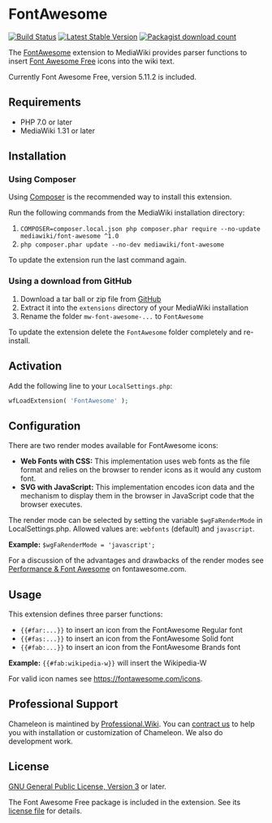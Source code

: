 # FontAwesome

[![Build Status](https://scrutinizer-ci.com/g/ProfessionalWiki/FontAwesome/badges/build.png?b=master)](https://scrutinizer-ci.com/g/ProfessionalWiki/FontAwesome/build-status/master)
[![Latest Stable Version](https://poser.pugx.org/mediawiki/font-awesome/v/stable)](https://packagist.org/packages/mediawiki/font-awesome)
[![Packagist download count](https://poser.pugx.org/mediawiki/font-awesome/downloads)](https://packagist.org/packages/mediawiki/font-awesome)

The [FontAwesome][mw-font-awesome] extension to MediaWiki provides parser
functions to insert [Font Awesome Free][font-awesome] icons into the wiki text.

Currently Font Awesome Free, version 5.11.2 is included.

## Requirements

- PHP 7.0 or later
- MediaWiki 1.31 or later

## Installation

### Using Composer

Using [Composer][composer] is the recommended way to install this extension.

Run the following commands from the MediaWiki installation directory:

1. `COMPOSER=composer.local.json php composer.phar require --no-update mediawiki/font-awesome ^1.0`
2. `php composer.phar update --no-dev mediawiki/font-awesome`

To update the extension run the last command again.

### Using a download from GitHub

1. Download a tar ball or zip file from [GitHub](https://github.com/cmln/mw-font-awesome/releases/latest)
2. Extract it into the `extensions` directory of your MediaWiki installation
3. Rename the folder `mw-font-awesome-...` to `FontAwesome`

To update the extension delete the `FontAwesome` folder completely and re-install.

## Activation

Add the following line to your `LocalSettings.php`:
```php
wfLoadExtension( 'FontAwesome' );
```

## Configuration

There are two render modes available for FontAwesome icons:
* **Web Fonts with CSS:** This implementation uses web fonts as the file format and relies on the browser to render icons as it would any custom font.
* **SVG with JavaScript:** This implementation encodes icon data and the mechanism to display them in the browser in JavaScript code that the browser executes.

The render mode can be selected by setting the variable `$wgFaRenderMode` in
LocalSettings.php. Allowed values are: `webfonts` (default) and `javascript`.

**Example:** `$wgFaRenderMode = 'javascript';`

For a discussion of the advantages and drawbacks of the render modes see
[Performance & Font Awesome](https://fontawesome.com/how-to-use/on-the-web/other-topics/performance)
on fontawesome.com.

## Usage

This extension defines three parser functions:
* `{{#far:...}}` to insert an icon from the FontAwesome Regular font
* `{{#fas:...}}` to insert an icon from the FontAwesome Solid font
* `{{#fab:...}}` to insert an icon from the FontAwesome Brands font

**Example:**
`{{#fab:wikipedia-w}}` will insert the Wikipedia-W

For valid icon names see https://fontawesome.com/icons.

## Professional Support

Chameleon is maintined by [Professional.Wiki](https://professional.wiki).
You can [contract us][contact-form] to help you with installation or customization of Chameleon.
We also do development work.

## License

[GNU General Public License, Version 3][license] or later.

The Font Awesome Free package is included in the extension. See its
[license file][font-awesome-license] for details.

[license]: https://www.gnu.org/copyleft/gpl.html
[font-awesome-license]: ./res/fontawesome/LICENSE.txt
[mw-font-awesome]: https://www.mediawiki.org/wiki/Extension:FontAwesome
[mw-scss]: https://github.com/cmln/mw-scss
[font-awesome]: https://fontawesome.com/
[composer]: https://getcomposer.org/
[contact-form]: https://professional.wiki/en/contact
